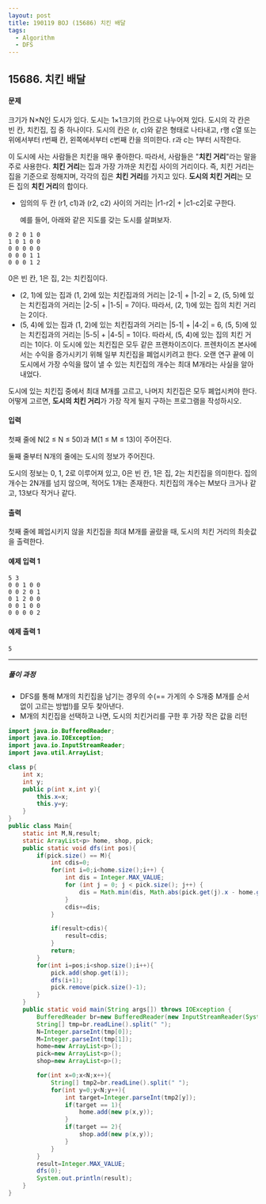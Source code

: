 ```yaml
---
layout: post
title: 190119 BOJ (15686) 치킨 배달
tags:
  - Algorithm
  - DFS
---
```


## 15686. 치킨 배달

#### 문제

크기가 N×N인 도시가 있다. 도시는 1×1크기의 칸으로 나누어져 있다. 도시의 각 칸은 빈 칸, 치킨집, 집 중 하나이다. 도시의 칸은 (r, c)와 같은 형태로 나타내고, r행 c열 또는 위에서부터 r번째 칸, 왼쪽에서부터 c번째 칸을 의미한다. r과 c는 1부터 시작한다.

이 도시에 사는 사람들은 치킨을 매우 좋아한다. 따라서, 사람들은 "**치킨 거리**"라는 말을 주로 사용한다. **치킨 거리**는 집과 가장 가까운 치킨집 사이의 거리이다. 즉, 치킨 거리는 집을 기준으로 정해지며, 각각의 집은 **치킨 거리**를 가지고 있다. **도시의 치킨 거리**는 모든 집의 **치킨 거리**의 합이다.

- 임의의 두 칸 (r1, c1)과 (r2, c2) 사이의 거리는 |r1-r2| + |c1-c2|로 구한다.

  예를 들어, 아래와 같은 지도를 갖는 도시를 살펴보자.

```
0 2 0 1 0
1 0 1 0 0
0 0 0 0 0
0 0 0 1 1
0 0 0 1 2
```

0은 빈 칸, 1은 집, 2는 치킨집이다.
- (2, 1)에 있는 집과 (1, 2)에 있는 치킨집과의 거리는 |2-1| + |1-2| = 2, (5, 5)에 있는 치킨집과의 거리는 |2-5| + |1-5| = 7이다. 따라서, (2, 1)에 있는 집의 치킨 거리는 2이다.
- (5, 4)에 있는 집과 (1, 2)에 있는 치킨집과의 거리는 |5-1| + |4-2| = 6, (5, 5)에 있는 치킨집과의 거리는 |5-5| + |4-5| = 1이다. 따라서, (5, 4)에 있는 집의 치킨 거리는 1이다.
이 도시에 있는 치킨집은 모두 같은 프랜차이즈이다. 프렌차이즈 본사에서는 수익을 증가시키기 위해 일부 치킨집을 폐업시키려고 한다. 오랜 연구 끝에 이 도시에서 가장 수익을 많이 낼 수 있는  치킨집의 개수는 최대 M개라는 사실을 알아내었다.

도시에 있는 치킨집 중에서 최대 M개를 고르고, 나머지 치킨집은 모두 폐업시켜야 한다. 어떻게 고르면, **도시의 치킨 거리**가 가장 작게 될지 구하는 프로그램을 작성하시오.

#### 입력

첫째 줄에 N(2 ≤ N ≤ 50)과 M(1 ≤ M ≤ 13)이 주어진다.

둘째 줄부터 N개의 줄에는 도시의 정보가 주어진다.

도시의 정보는 0, 1, 2로 이루어져 있고, 0은 빈 칸, 1은 집, 2는 치킨집을 의미한다. 집의 개수는 2N개를 넘지 않으며, 적어도 1개는 존재한다. 치킨집의 개수는 M보다 크거나 같고, 13보다 작거나 같다.

#### 출력

첫째 줄에 폐업시키지 않을 치킨집을 최대 M개를 골랐을 때, 도시의 치킨 거리의 최솟값을 출력한다.

#### 예제 입력 1

```
5 3
0 0 1 0 0
0 0 2 0 1
0 1 2 0 0
0 0 1 0 0
0 0 0 0 2
```

#### 예제 출력 1

```
5
```



------

##### 풀이 과정

- DFS를 통해 M개의 치킨집을 남기는 경우의 수(== 가게의 수 S개중 M개를 순서 없이 고르는 방법!)를 모두 찾아낸다.
- M개의 치킨집을 선택하고 나면, 도시의 치킨거리를 구한 후 가장 작은 값을 리턴

```java
import java.io.BufferedReader;
import java.io.IOException;
import java.io.InputStreamReader;
import java.util.ArrayList;

class p{
    int x;
    int y;
    public p(int x,int y){
        this.x=x;
        this.y=y;
    }
}
public class Main{
    static int M,N,result;
    static ArrayList<p> home, shop, pick;
    public static void dfs(int pos){
        if(pick.size() == M){
            int cdis=0;
            for(int i=0;i<home.size();i++) {
                int dis = Integer.MAX_VALUE;
                for (int j = 0; j < pick.size(); j++) {
                    dis = Math.min(dis, Math.abs(pick.get(j).x - home.get(i).x) + Math.abs(pick.get(j).y - home.get(i).y));
                }
                cdis+=dis;
            }

            if(result>cdis){
                result=cdis;
            }
            return;
        }
        for(int i=pos;i<shop.size();i++){
            pick.add(shop.get(i));
            dfs(i+1);
            pick.remove(pick.size()-1);
        }
    }
    public static void main(String args[]) throws IOException {
        BufferedReader br=new BufferedReader(new InputStreamReader(System.in));
        String[] tmp=br.readLine().split(" ");
        N=Integer.parseInt(tmp[0]);
        M=Integer.parseInt(tmp[1]);
        home=new ArrayList<p>();
        pick=new ArrayList<p>();
        shop=new ArrayList<p>();

        for(int x=0;x<N;x++){
            String[] tmp2=br.readLine().split(" ");
            for(int y=0;y<N;y++){
                int target=Integer.parseInt(tmp2[y]);
                if(target == 1){
                    home.add(new p(x,y));
                }
                if(target == 2){
                    shop.add(new p(x,y));
                }
            }
        }
        result=Integer.MAX_VALUE;
        dfs(0);
        System.out.println(result);
    }
}
```

